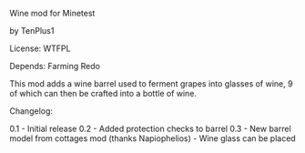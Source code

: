 Wine mod for Minetest

by TenPlus1

License: WTFPL

Depends: Farming Redo

This mod adds a wine barrel used to ferment grapes into glasses of wine, 9 of which can then be crafted into a bottle of wine.

Changelog:

0.1 - Initial release
0.2 - Added protection checks to barrel
0.3 - New barrel model from cottages mod (thanks Napiophelios)
    - Wine glass can be placed